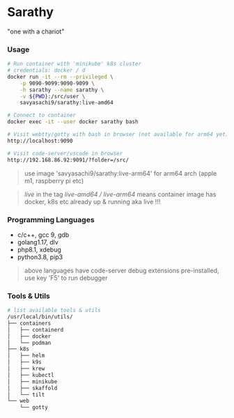 # Sarathy
"one with a chariot"

### Usage
```bash
# Run container with 'minikube' k8s cluster
# credentials: docker / d
docker run -it --rm --privileged \
    -p 9090-9099:9090-9099 \
    -h sarathy --name sarathy \
    -v ${PWD}:/src/user \
    savyasachi9/sarathy:live-amd64

# Connect to container
docker exec -it --user docker sarathy bash

# Visit webtty/gotty with bash in browser (not available for arm64 yet)
http://localhost:9090

# Visit code-server/vscode in browser
http://192.168.86.92:9091/?folder=/src/

```
> use image 'savyasachi9/sarathy:live-arm64' for arm64 arch (apple m1, raspberry pi etc)

> *live* in the tag *live-amd64 / live-arm64* means container image has docker, k8s etc already up & running aka live !!!

### Programming Languages
- c/c++, gcc 9, gdb
- golang1.17, dlv
- php8.1, xdebug
- python3.8, pip3
> above languages have code-server debug extensions pre-installed, use key 'F5' to run debugger


### Tools & Utils
```bash
# list available tools & utils
/usr/local/bin/utils/
├── containers
│   ├── containerd
│   ├── docker
│   └── podman
├── k8s
│   ├── helm
│   ├── k9s
│   ├── krew
│   ├── kubectl
│   ├── minikube
│   ├── skaffold
│   └── tilt
└── web
    └── gotty
```
